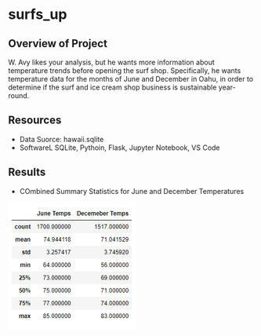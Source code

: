 # surfs_up
## Overview of Project
W. Avy likes your analysis, but he wants more information about temperature trends before opening the surf shop. Specifically, he wants temperature data for the months of June and December in Oahu, in order to determine if the surf and ice cream shop business is sustainable year-round.

## Resources
- Data Suorce: hawaii.sqlite
- SoftwareL SQLite, Pythoin, Flask, Jupyter Notebook, VS Code

## Results
- COmbined Summary Statistics for June and December Temperatures

![Chart](/Resources/stats-summary.PNG)